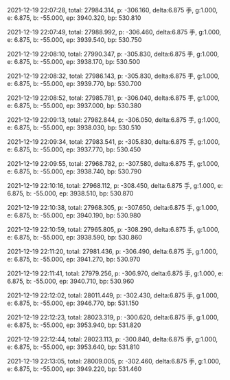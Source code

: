 2021-12-19 22:07:28, total: 27984.314, p: -306.160, delta:6.875 手, g:1.000, e: 6.875, b: -55.000, ep: 3940.320, bp: 530.810

2021-12-19 22:07:49, total: 27988.992, p: -306.460, delta:6.875 手, g:1.000, e: 6.875, b: -55.000, ep: 3939.540, bp: 530.750

2021-12-19 22:08:10, total: 27990.347, p: -305.830, delta:6.875 手, g:1.000, e: 6.875, b: -55.000, ep: 3938.170, bp: 530.500

2021-12-19 22:08:32, total: 27986.143, p: -305.830, delta:6.875 手, g:1.000, e: 6.875, b: -55.000, ep: 3939.770, bp: 530.700

2021-12-19 22:08:52, total: 27985.781, p: -306.040, delta:6.875 手, g:1.000, e: 6.875, b: -55.000, ep: 3937.000, bp: 530.380

2021-12-19 22:09:13, total: 27982.844, p: -306.050, delta:6.875 手, g:1.000, e: 6.875, b: -55.000, ep: 3938.030, bp: 530.510

2021-12-19 22:09:34, total: 27983.541, p: -305.830, delta:6.875 手, g:1.000, e: 6.875, b: -55.000, ep: 3937.770, bp: 530.450

2021-12-19 22:09:55, total: 27968.782, p: -307.580, delta:6.875 手, g:1.000, e: 6.875, b: -55.000, ep: 3938.740, bp: 530.790

2021-12-19 22:10:16, total: 27968.112, p: -308.450, delta:6.875 手, g:1.000, e: 6.875, b: -55.000, ep: 3938.510, bp: 530.870

2021-12-19 22:10:38, total: 27968.305, p: -307.650, delta:6.875 手, g:1.000, e: 6.875, b: -55.000, ep: 3940.190, bp: 530.980

2021-12-19 22:10:59, total: 27965.805, p: -308.290, delta:6.875 手, g:1.000, e: 6.875, b: -55.000, ep: 3938.590, bp: 530.860

2021-12-19 22:11:20, total: 27981.436, p: -306.490, delta:6.875 手, g:1.000, e: 6.875, b: -55.000, ep: 3941.270, bp: 530.970

2021-12-19 22:11:41, total: 27979.256, p: -306.970, delta:6.875 手, g:1.000, e: 6.875, b: -55.000, ep: 3940.710, bp: 530.960

2021-12-19 22:12:02, total: 28011.449, p: -302.430, delta:6.875 手, g:1.000, e: 6.875, b: -55.000, ep: 3946.770, bp: 531.150

2021-12-19 22:12:23, total: 28023.319, p: -300.620, delta:6.875 手, g:1.000, e: 6.875, b: -55.000, ep: 3953.940, bp: 531.820

2021-12-19 22:12:44, total: 28023.113, p: -300.840, delta:6.875 手, g:1.000, e: 6.875, b: -55.000, ep: 3953.640, bp: 531.810

2021-12-19 22:13:05, total: 28009.005, p: -302.460, delta:6.875 手, g:1.000, e: 6.875, b: -55.000, ep: 3949.220, bp: 531.460